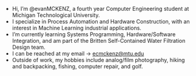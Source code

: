 - Hi, I’m @evanMCKENZ, a fourth year Computer Engineering student at Michigan Technological University.
- I specialize in Process Automation and Hardware Construction, with an interest in Machine Learning industrial applications. 
- I’m currently learning Systems Programming, Hardware/Software Integration, and am part of the Britten Self-Contained Water Filtration Design team.
- I can be reached at my email -> ecmckenz@mtu.edu
- Outside of work, my hobbies include analog/film photography, hiking and backpacking, fishing, computer repair, and golf.

<!---
evanMCKENZ/evanMCKENZ is a ✨ special ✨ repository because its `README.md` (this file) appears on your GitHub profile.
You can click the Preview link to take a look at your changes.
--->
